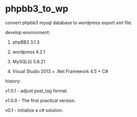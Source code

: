 # phpbb3_to_wp

convert phpbb3 mysql database to wordpress export xml file.

develop environment:

1. phpBB3 3.1.3

2. wordpress 4.2.1

3. MySQL(i) 5.6.21

4. Visual Studio 2013 + .Net Framework 4.5 + C#

history:

v1.0.1 - adjust post_tag format.

v1.0.0 - The first practical version.

v0.1 - initialize a c# solution.
